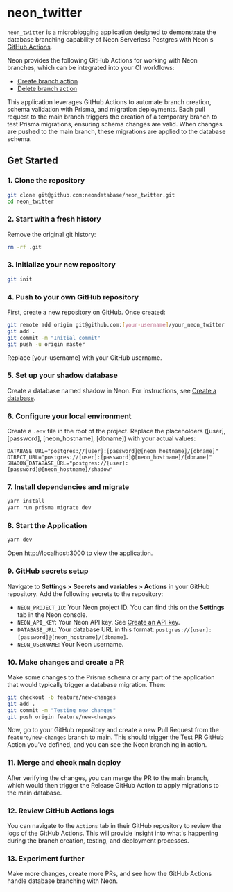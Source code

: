 # neon_twitter

`neon_twitter` is a microblogging application designed to demonstrate the database branching capability of Neon Serverless Postgres with Neon's [GitHub Actions](https://neon.tech/docs/guides/branching-github-actions#create-branch-action).

Neon provides the following GitHub Actions for working with Neon branches, which can be integrated into your CI workflows:

- [Create branch action](https://github.com/neondatabase/create-branch-action)
- [Delete branch action](https://github.com/neondatabase/delete-branch-action)

This application leverages GitHub Actions to automate branch creation, schema validation with Prisma, and migration deployments. Each pull request to the main branch triggers the creation of a temporary branch to test Prisma migrations, ensuring schema changes are valid. When changes are pushed to the main branch, these migrations are applied to the database schema.

## Get Started

### 1. Clone the repository

```bash
git clone git@github.com:neondatabase/neon_twitter.git
cd neon_twitter
```

### 2. Start with a fresh history

Remove the original git history:

```bash
rm -rf .git
```

### 3. Initialize your new repository

```bash
git init
```

### 4. Push to your own GitHub repository

First, create a new repository on GitHub. Once created:

```bash
git remote add origin git@github.com:[your-username]/your_neon_twitter.git
git add .
git commit -m "Initial commit"
git push -u origin master
```

Replace [your-username] with your GitHub username.

### 5. Set up your shadow database

Create a database named shadow in Neon. For instructions, see [Create a database](https://neon.tech/docs/manage/databases#create-a-database).

### 6. Configure your local environment

Create a `.env` file in the root of the project. Replace the placeholders ([user], [password], [neon_hostname], [dbname]) with your actual values:

```env
DATABASE_URL="postgres://[user]:[password]@[neon_hostname]/[dbname]"
DIRECT_URL="postgres://[user]:[password]@[neon_hostname]/[dbname]"
SHADOW_DATABASE_URL="postgres://[user]:[password]@[neon_hostname]/shadow"
```

### 7. Install dependencies and migrate

```bash
yarn install
yarn run prisma migrate dev
```

### 8. Start the Application

```bash
yarn dev
```

Open http://localhost:3000 to view the application.

### 9. GitHub secrets setup

Navigate to **Settings > Secrets and variables > Actions** in your GitHub repository. Add the following secrets to the repository:

- `NEON_PROJECT_ID`: Your Neon project ID. You can find this on the **Settings** tab in the Neon console.
- `NEON_API_KEY`: Your Neon API key. See [Create an API key](https://neon.tech/docs/manage/api-keys#create-an-api-key).
- `DATABASE_URL`: Your database URL in this format: `postgres://[user]:[password]@[neon_hostname]/[dbname]`.
- `NEON_USERNAME`: Your Neon username.

### 10. Make changes and create a PR

Make some changes to the Prisma schema or any part of the application that would typically trigger a database migration. Then:

```bash
git checkout -b feature/new-changes
git add .
git commit -m "Testing new changes"
git push origin feature/new-changes
```

Now, go to your GitHub repository and create a new Pull Request from the `feature/new-changes` branch to main. This should trigger the Test PR GitHub Action you've defined, and you can see the Neon branching in action.

### 11. Merge and check main deploy

After verifying the changes, you can merge the PR to the main branch, which would then trigger the Release GitHub Action to apply migrations to the main database.

### 12. Review GitHub Actions logs

You can navigate to the `Actions` tab in their GitHub repository to review the logs of the GitHub Actions. This will provide insight into what's happening during the branch creation, testing, and deployment processes.

### 13. Experiment further

Make more changes, create more PRs, and see how the GitHub Actions handle database branching with Neon.
